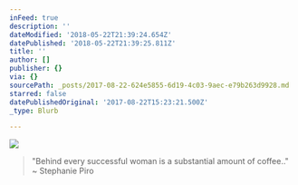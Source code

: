 ```yaml
---
inFeed: true
description: ''
dateModified: '2018-05-22T21:39:24.654Z'
datePublished: '2018-05-22T21:39:25.811Z'
title: ''
author: []
publisher: {}
via: {}
sourcePath: _posts/2017-08-22-624e5855-6d19-4c03-9aec-e79b263d9928.md
starred: false
datePublishedOriginal: '2017-08-22T15:23:21.500Z'
_type: Blurb

---
```

![](https://the-grid-user-content.s3-us-west-2.amazonaws.com/d4bd3c34-87b4-4041-8539-74aac1ba1491.jpg)

> "Behind every successful woman is a substantial amount of coffee.." ~ Stephanie Piro
